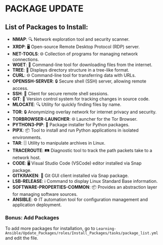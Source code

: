 # PACKAGE UPDATE

## List of Packages to Install:
- **NMAP**: 🔍 Network exploration tool and security scanner.
- **XRDP**: 🖥️ Open-source Remote Desktop Protocol (RDP) server.
- **NET-TOOLS**: 🌐 Collection of programs for managing network connections.
- **WGET**: 💾 Command-line tool for downloading files from the internet.
- **TREE**: 🌲 Displays directory structure in a tree-like format.
- **CURL**: 🌐 Command-line tool for transferring data with URLs.
- **OPENSSH-SERVER**: 🔒 Secure shell (SSH) server, allowing remote access.
- **SSH**: 🚪 Client for secure remote shell sessions.
- **GIT**: 🔄 Version control system for tracking changes in source code.
- **MLOCATE**: 🔍 Utility for quickly finding files by name.
- **TOR**: 🔒 Anonymizing overlay network for internet privacy and security.
- **TORBROWSER-LAUNCHER**: 🌐 Launcher for the Tor Browser.
- **PYTHON3-PIP**: 🐍 Package installer for Python packages.
- **PIPX**: 📦 Tool to install and run Python applications in isolated environments.
- **TAR**: 🗄️ Utility to manipulate archives in Linux.
- **TRACEROUTE**: 🛤️ Diagnostic tool to track the path packets take to a network host.
- **CODE**: 🖥️ Visual Studio Code (VSCode) editor installed via Snap package.
- **GITKRAKEN**: 🐙 Git GUI client installed via Snap package.
- **LSB-RELEASE**: ℹ️ Command to display Linux Standard Base information.
- **SOFTWARE-PROPERTIES-COMMON**: 📦 Provides an abstraction layer for managing software sources.
- **ANSIBLE**: ⚙️ IT automation tool for configuration management and application deployment.

### Bonus: Add Packages
To add more packages for installation, go to `Learning-Ansible/Update_Packages/roles/Install_Packages/tasks/package_list.yml` and edit the file.
